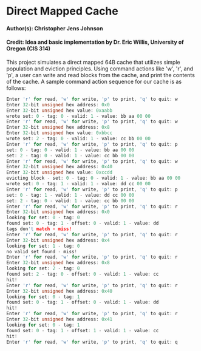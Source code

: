 # Direct Mapped Cache

#### Author(s): Christopher Jens Johnson
#### Credit: Idea and basic implementation by Dr. Eric Willis, University of Oregon (CIS 314)

This project simulates a direct mapped 64B cache that utilizes simple population and eviction principles. Using command actions like 'w', 'r', and 'p', a user can write and read blocks from the cache, and print the contents of the cache. A sample command action sequence for our cache is as follows:

```c
Enter 'r' for read, 'w' for write, 'p' to print, 'q' to quit: w
Enter 32-bit unsigned hex address: 0x0
Enter 32-bit unsigned hex value: 0xaabb
wrote set: 0 - tag: 0 - valid: 1 - value: bb aa 00 00
Enter 'r' for read, 'w' for write, 'p' to print, 'q' to quit: w
Enter 32-bit unsigned hex address: 0x8
Enter 32-bit unsigned hex value: 0xbbcc
wrote set: 2 - tag: 0 - valid: 1 - value: cc bb 00 00
Enter 'r' for read, 'w' for write, 'p' to print, 'q' to quit: p
set: 0 - tag: 0 - valid: 1 - value: bb aa 00 00
set: 2 - tag: 0 - valid: 1 - value: cc bb 00 00
Enter 'r' for read, 'w' for write, 'p' to print, 'q' to quit: w
Enter 32-bit unsigned hex address: 0x40
Enter 32-bit unsigned hex value: 0xccdd
evicting block - set: 0 - tag: 0 - valid: 1 - value: bb aa 00 00
wrote set: 0 - tag: 1 - valid: 1 - value: dd cc 00 00
Enter 'r' for read, 'w' for write, 'p' to print, 'q' to quit: p
set: 0 - tag: 1 - valid: 1 - value: dd cc 00 00
set: 2 - tag: 0 - valid: 1 - value: cc bb 00 00
Enter 'r' for read, 'w' for write, 'p' to print, 'q' to quit: r
Enter 32-bit unsigned hex address: 0x0
looking for set: 0 - tag: 0
found set: 0 - tag: 1 - offset: 0 - valid: 1 - value: dd
tags don't match - miss!
Enter 'r' for read, 'w' for write, 'p' to print, 'q' to quit: r
Enter 32-bit unsigned hex address: 0x4
looking for set: 1 - tag: 0
no valid set found - miss!
Enter 'r' for read, 'w' for write, 'p' to print, 'q' to quit: r
Enter 32-bit unsigned hex address: 0x8
looking for set: 2 - tag: 0
found set: 2 - tag: 0 - offset: 0 - valid: 1 - value: cc
hit!
Enter 'r' for read, 'w' for write, 'p' to print, 'q' to quit: r
Enter 32-bit unsigned hex address: 0x40
looking for set: 0 - tag: 1
found set: 0 - tag: 1 - offset: 0 - valid: 1 - value: dd
hit!
Enter 'r' for read, 'w' for write, 'p' to print, 'q' to quit: r
Enter 32-bit unsigned hex address: 0x41
looking for set: 0 - tag: 1
found set: 0 - tag: 1 - offset: 1 - valid: 1 - value: cc
hit!
Enter 'r' for read, 'w' for write, 'p' to print, 'q' to quit: q
```
